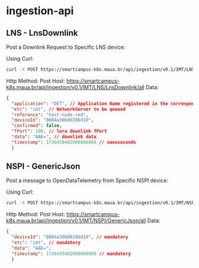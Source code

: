 # ingestion-api

## LNS - LnsDownlink
Post a Downlink Request to Specific LNS device:

Using Curl:
```bash
curl -X POST https://smartcampus-k8s.maua.br/api/ingestion/v0.1/IMT/LNS/LnsDownlink/all -d '{"application": "DET", "etc": "imt", "reference": "test-node-red", "deviceId": "0004a30b00286d19", "confirmed": false, "fPort": 100, "data": "AAE=", "timestamp": 1736459402000000000}' -H "Content-Type: application/json"
```

Http Method: Post
Host: https://smartcampus-k8s.maua.br/api/ingestion/v0.1/IMT/LNS/LnsDownlink/all
Data:
```json
{
  "application": "DET", // Application Name registered in the corresponding NetworkServer
  "etc": "imt", // NetworkServer to be queued
  "reference": "test-node-red", 
  "deviceId": "0004a30b00286d19", 
  "confirmed": false,
  "fPort": 100, // lora downlink fPort
  "data": "AAE=", // downlink data
  "timestamp": 1736459402000000000 // nanoseconds
  }
```

## NSPI - GenericJson
Post a message to OpenDataTelemetry from Specific NSPI device:

Using Curl:
```bash
curl -X POST https://smartcampus-k8s.maua.br/api/ingestion/v0.1/IMT/NSPI/GenericJson/all -d '{"machine": "Masak", "deviceId": "0004a30b00286d19", "etc": "imt", "data": "AAE=", "timestamp": 1736459402000000000}' -H "Content-Type: application/json"
```

Http Method: Post
Host: https://smartcampus-k8s.maua.br/api/ingestion/v0.1/IMT/NSPI/GenericJson/all
Data:
```json
{
  "deviceId": "0004a30b00286d19", // mandatory
  "etc": "imt", // mandatory
  "data": "AAE=", 
  "timestamp": 1736459402000000000 // mandatory
  }
```